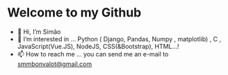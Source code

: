 <h1> Welcome to my Github</h1>

- 👋 Hi, I’m Simão
- 👀 I’m interested in ... Python ( Django, Pandas, Numpy , matplotlib) , C , JavaScript(Vue.JS), NodeJS, CSS(&Bootstrap), HTML...!
- 📫 How to reach me ... you can send me an e-mail to smmbonvalot@gmail.com

<!---
izzypt/izzypt is a ✨ special ✨ repository because its `README.md` (this file) appears on your GitHub profile.
You can click the Preview link to take a look at your changes.
--->

